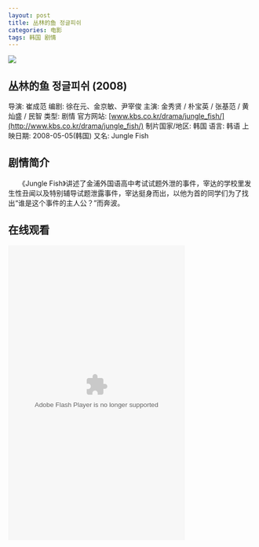```yaml
---
layout: post
title: 丛林的鱼 정글피쉬
categories: 电影
tags: 韩国 剧情
---
```


[![](http://i3.piimg.com/0305188fe1804e5dt.jpg)](http://i3.piimg.com/0305188fe1804e5d.jpg)

## 丛林的鱼 정글피쉬 (2008)
导演: 崔成范
编剧: 徐在元、金京敏、尹宰俊
主演: 金秀贤 / 朴宝英 / 张基范 / 黄灿盛 / 民智
类型: 剧情
官方网站: [www.kbs.co.kr/drama/jungle_fish/](http://www.kbs.co.kr/drama/jungle_fish/)
制片国家/地区: 韩国
语言: 韩语
上映日期: 2008-05-05(韩国)
又名: Jungle Fish

## 剧情简介
　　《Jungle Fish》讲述了金浦外国语高中考试试题外泄的事件，宰达的学校里发生性丑闻以及特别辅导试题泄露事件，宰达挺身而出，以他为首的同学们为了找出“谁是这个事件的主人公？”而奔波。

## 在线观看
<embed height="600" width="360" wmode="Transparent" quality="high" wmode="Transparent" allowfullscreen="true" allowscriptaccess="always" type="application/x-shockwave-flash" src="http://share.vrs.sohu.com/2237441/v.swf&topBar=1&autoplay=false&plid=8384083&pub_catecode=0&from=page" pluginspage="http://www.adobe.com/shockwave/download/download.cgi?P1_Prod_Version=ShockwaveFlash" />
